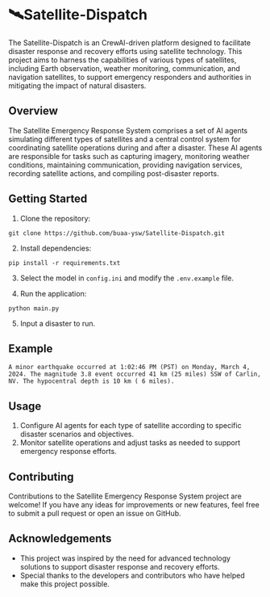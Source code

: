 # 🛰️Satellite-Dispatch

The Satellite-Dispatch is an CrewAI-driven platform designed to facilitate disaster response and recovery efforts using satellite technology. This project aims to harness the capabilities of various types of satellites, including Earth observation, weather monitoring, communication, and navigation satellites, to support emergency responders and authorities in mitigating the impact of natural disasters.

## Overview

The Satellite Emergency Response System comprises a set of AI agents simulating different types of satellites and a central control system for coordinating satellite operations during and after a disaster. These AI agents are responsible for tasks such as capturing imagery, monitoring weather conditions, maintaining communication, providing navigation services, recording satellite actions, and compiling post-disaster reports.

## Getting Started

1. Clone the repository:

```
git clone https://github.com/buaa-ysw/Satellite-Dispatch.git
```

2. Install dependencies:

```
pip install -r requirements.txt
```

3. Select the model in `config.ini` and modify the `.env.example` file.

4. Run the application:

```
python main.py
```

5. Input a disaster to run.

## Example

```
A minor earthquake occurred at 1:02:46 PM (PST) on Monday, March 4, 2024. The magnitude 3.8 event occurred 41 km (25 miles) SSW of Carlin, NV. The hypocentral depth is 10 km ( 6 miles).
```

[report]:https://github.com/buaa-ysw/Satellite-Dispatch/blob/main/output/report/Earthquake%20in%20Carlin%2C%20NV/Earthquake%20in%20Carlin%2C%20NV_report.md

[report_events]:https://github.com/buaa-ysw/Satellite-Dispatch/blob/main/output/report/Earthquake%20in%20Carlin%2C%20NV/Earthquake%20in%20Carlin%2C%20NV_events.md


## Usage

1. Configure AI agents for each type of satellite according to specific disaster scenarios and objectives.
2. Monitor satellite operations and adjust tasks as needed to support emergency response efforts.

## Contributing

Contributions to the Satellite Emergency Response System project are welcome! If you have any ideas for improvements or new features, feel free to submit a pull request or open an issue on GitHub.

## Acknowledgements

- This project was inspired by the need for advanced technology solutions to support disaster response and recovery efforts.
- Special thanks to the developers and contributors who have helped make this project possible.
